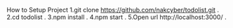 How to Setup Project
1.git clone https://github.com/nakcyber/todolist.git .
2.cd todolist .
3.npm install .
4.npm start .
5.Open url http://localhost:3000/ .